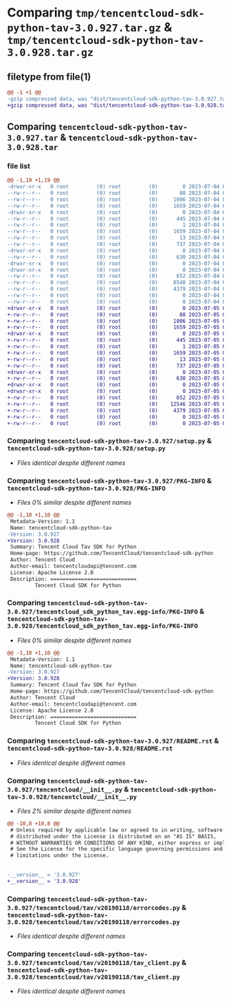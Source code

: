 # Comparing `tmp/tencentcloud-sdk-python-tav-3.0.927.tar.gz` & `tmp/tencentcloud-sdk-python-tav-3.0.928.tar.gz`

## filetype from file(1)

```diff
@@ -1 +1 @@
-gzip compressed data, was "dist/tencentcloud-sdk-python-tav-3.0.927.tar", last modified: Tue Jul  4 00:29:44 2023, max compression
+gzip compressed data, was "dist/tencentcloud-sdk-python-tav-3.0.928.tar", last modified: Wed Jul  5 00:33:37 2023, max compression
```

## Comparing `tencentcloud-sdk-python-tav-3.0.927.tar` & `tencentcloud-sdk-python-tav-3.0.928.tar`

### file list

```diff
@@ -1,19 +1,19 @@
-drwxr-xr-x   0 root         (0) root         (0)        0 2023-07-04 00:29:44.000000 tencentcloud-sdk-python-tav-3.0.927/
--rw-r--r--   0 root         (0) root         (0)       88 2023-07-04 00:29:44.000000 tencentcloud-sdk-python-tav-3.0.927/setup.cfg
--rw-r--r--   0 root         (0) root         (0)     1006 2023-07-04 00:29:44.000000 tencentcloud-sdk-python-tav-3.0.927/setup.py
--rw-r--r--   0 root         (0) root         (0)     1659 2023-07-04 00:29:44.000000 tencentcloud-sdk-python-tav-3.0.927/PKG-INFO
-drwxr-xr-x   0 root         (0) root         (0)        0 2023-07-04 00:29:44.000000 tencentcloud-sdk-python-tav-3.0.927/tencentcloud_sdk_python_tav.egg-info/
--rw-r--r--   0 root         (0) root         (0)      445 2023-07-04 00:29:44.000000 tencentcloud-sdk-python-tav-3.0.927/tencentcloud_sdk_python_tav.egg-info/SOURCES.txt
--rw-r--r--   0 root         (0) root         (0)        1 2023-07-04 00:29:44.000000 tencentcloud-sdk-python-tav-3.0.927/tencentcloud_sdk_python_tav.egg-info/dependency_links.txt
--rw-r--r--   0 root         (0) root         (0)     1659 2023-07-04 00:29:44.000000 tencentcloud-sdk-python-tav-3.0.927/tencentcloud_sdk_python_tav.egg-info/PKG-INFO
--rw-r--r--   0 root         (0) root         (0)       13 2023-07-04 00:29:44.000000 tencentcloud-sdk-python-tav-3.0.927/tencentcloud_sdk_python_tav.egg-info/top_level.txt
--rw-r--r--   0 root         (0) root         (0)      737 2023-07-04 00:29:44.000000 tencentcloud-sdk-python-tav-3.0.927/README.rst
-drwxr-xr-x   0 root         (0) root         (0)        0 2023-07-04 00:29:44.000000 tencentcloud-sdk-python-tav-3.0.927/tencentcloud/
--rw-r--r--   0 root         (0) root         (0)      630 2023-07-04 00:29:44.000000 tencentcloud-sdk-python-tav-3.0.927/tencentcloud/__init__.py
-drwxr-xr-x   0 root         (0) root         (0)        0 2023-07-04 00:29:44.000000 tencentcloud-sdk-python-tav-3.0.927/tencentcloud/tav/
-drwxr-xr-x   0 root         (0) root         (0)        0 2023-07-04 00:29:44.000000 tencentcloud-sdk-python-tav-3.0.927/tencentcloud/tav/v20190118/
--rw-r--r--   0 root         (0) root         (0)      652 2023-07-04 00:29:44.000000 tencentcloud-sdk-python-tav-3.0.927/tencentcloud/tav/v20190118/errorcodes.py
--rw-r--r--   0 root         (0) root         (0)     8548 2023-07-04 00:29:44.000000 tencentcloud-sdk-python-tav-3.0.927/tencentcloud/tav/v20190118/models.py
--rw-r--r--   0 root         (0) root         (0)     4379 2023-07-04 00:29:44.000000 tencentcloud-sdk-python-tav-3.0.927/tencentcloud/tav/v20190118/tav_client.py
--rw-r--r--   0 root         (0) root         (0)        0 2023-07-04 00:29:44.000000 tencentcloud-sdk-python-tav-3.0.927/tencentcloud/tav/v20190118/__init__.py
--rw-r--r--   0 root         (0) root         (0)        0 2023-07-04 00:29:44.000000 tencentcloud-sdk-python-tav-3.0.927/tencentcloud/tav/__init__.py
+drwxr-xr-x   0 root         (0) root         (0)        0 2023-07-05 00:33:37.000000 tencentcloud-sdk-python-tav-3.0.928/
+-rw-r--r--   0 root         (0) root         (0)       88 2023-07-05 00:33:37.000000 tencentcloud-sdk-python-tav-3.0.928/setup.cfg
+-rw-r--r--   0 root         (0) root         (0)     1006 2023-07-05 00:33:37.000000 tencentcloud-sdk-python-tav-3.0.928/setup.py
+-rw-r--r--   0 root         (0) root         (0)     1659 2023-07-05 00:33:37.000000 tencentcloud-sdk-python-tav-3.0.928/PKG-INFO
+drwxr-xr-x   0 root         (0) root         (0)        0 2023-07-05 00:33:37.000000 tencentcloud-sdk-python-tav-3.0.928/tencentcloud_sdk_python_tav.egg-info/
+-rw-r--r--   0 root         (0) root         (0)      445 2023-07-05 00:33:37.000000 tencentcloud-sdk-python-tav-3.0.928/tencentcloud_sdk_python_tav.egg-info/SOURCES.txt
+-rw-r--r--   0 root         (0) root         (0)        1 2023-07-05 00:33:37.000000 tencentcloud-sdk-python-tav-3.0.928/tencentcloud_sdk_python_tav.egg-info/dependency_links.txt
+-rw-r--r--   0 root         (0) root         (0)     1659 2023-07-05 00:33:37.000000 tencentcloud-sdk-python-tav-3.0.928/tencentcloud_sdk_python_tav.egg-info/PKG-INFO
+-rw-r--r--   0 root         (0) root         (0)       13 2023-07-05 00:33:37.000000 tencentcloud-sdk-python-tav-3.0.928/tencentcloud_sdk_python_tav.egg-info/top_level.txt
+-rw-r--r--   0 root         (0) root         (0)      737 2023-07-05 00:33:37.000000 tencentcloud-sdk-python-tav-3.0.928/README.rst
+drwxr-xr-x   0 root         (0) root         (0)        0 2023-07-05 00:33:37.000000 tencentcloud-sdk-python-tav-3.0.928/tencentcloud/
+-rw-r--r--   0 root         (0) root         (0)      630 2023-07-05 00:33:37.000000 tencentcloud-sdk-python-tav-3.0.928/tencentcloud/__init__.py
+drwxr-xr-x   0 root         (0) root         (0)        0 2023-07-05 00:33:37.000000 tencentcloud-sdk-python-tav-3.0.928/tencentcloud/tav/
+drwxr-xr-x   0 root         (0) root         (0)        0 2023-07-05 00:33:37.000000 tencentcloud-sdk-python-tav-3.0.928/tencentcloud/tav/v20190118/
+-rw-r--r--   0 root         (0) root         (0)      652 2023-07-05 00:33:37.000000 tencentcloud-sdk-python-tav-3.0.928/tencentcloud/tav/v20190118/errorcodes.py
+-rw-r--r--   0 root         (0) root         (0)    12546 2023-07-05 00:33:37.000000 tencentcloud-sdk-python-tav-3.0.928/tencentcloud/tav/v20190118/models.py
+-rw-r--r--   0 root         (0) root         (0)     4379 2023-07-05 00:33:37.000000 tencentcloud-sdk-python-tav-3.0.928/tencentcloud/tav/v20190118/tav_client.py
+-rw-r--r--   0 root         (0) root         (0)        0 2023-07-05 00:33:37.000000 tencentcloud-sdk-python-tav-3.0.928/tencentcloud/tav/v20190118/__init__.py
+-rw-r--r--   0 root         (0) root         (0)        0 2023-07-05 00:33:37.000000 tencentcloud-sdk-python-tav-3.0.928/tencentcloud/tav/__init__.py
```

### Comparing `tencentcloud-sdk-python-tav-3.0.927/setup.py` & `tencentcloud-sdk-python-tav-3.0.928/setup.py`

 * *Files identical despite different names*

### Comparing `tencentcloud-sdk-python-tav-3.0.927/PKG-INFO` & `tencentcloud-sdk-python-tav-3.0.928/PKG-INFO`

 * *Files 0% similar despite different names*

```diff
@@ -1,10 +1,10 @@
 Metadata-Version: 1.1
 Name: tencentcloud-sdk-python-tav
-Version: 3.0.927
+Version: 3.0.928
 Summary: Tencent Cloud Tav SDK for Python
 Home-page: https://github.com/TencentCloud/tencentcloud-sdk-python
 Author: Tencent Cloud
 Author-email: tencentcloudapi@tencent.com
 License: Apache License 2.0
 Description: ============================
         Tencent Cloud SDK for Python
```

### Comparing `tencentcloud-sdk-python-tav-3.0.927/tencentcloud_sdk_python_tav.egg-info/PKG-INFO` & `tencentcloud-sdk-python-tav-3.0.928/tencentcloud_sdk_python_tav.egg-info/PKG-INFO`

 * *Files 0% similar despite different names*

```diff
@@ -1,10 +1,10 @@
 Metadata-Version: 1.1
 Name: tencentcloud-sdk-python-tav
-Version: 3.0.927
+Version: 3.0.928
 Summary: Tencent Cloud Tav SDK for Python
 Home-page: https://github.com/TencentCloud/tencentcloud-sdk-python
 Author: Tencent Cloud
 Author-email: tencentcloudapi@tencent.com
 License: Apache License 2.0
 Description: ============================
         Tencent Cloud SDK for Python
```

### Comparing `tencentcloud-sdk-python-tav-3.0.927/README.rst` & `tencentcloud-sdk-python-tav-3.0.928/README.rst`

 * *Files identical despite different names*

### Comparing `tencentcloud-sdk-python-tav-3.0.927/tencentcloud/__init__.py` & `tencentcloud-sdk-python-tav-3.0.928/tencentcloud/__init__.py`

 * *Files 2% similar despite different names*

```diff
@@ -10,8 +10,8 @@
 # Unless required by applicable law or agreed to in writing, software
 # distributed under the License is distributed on an "AS IS" BASIS,
 # WITHOUT WARRANTIES OR CONDITIONS OF ANY KIND, either express or implied.
 # See the License for the specific language governing permissions and
 # limitations under the License.
 
 
-__version__ = '3.0.927'
+__version__ = '3.0.928'
```

### Comparing `tencentcloud-sdk-python-tav-3.0.927/tencentcloud/tav/v20190118/errorcodes.py` & `tencentcloud-sdk-python-tav-3.0.928/tencentcloud/tav/v20190118/errorcodes.py`

 * *Files identical despite different names*

### Comparing `tencentcloud-sdk-python-tav-3.0.927/tencentcloud/tav/v20190118/tav_client.py` & `tencentcloud-sdk-python-tav-3.0.928/tencentcloud/tav/v20190118/tav_client.py`

 * *Files identical despite different names*

